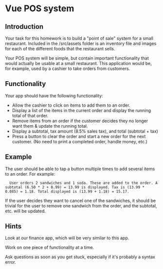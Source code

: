 # Vue POS system

## Introduction

Your task for this homework is to build a "point of sale" system for a small restaurant. Included in the /src/assets folder is an inventory file and images for each of the different foods that the restaurant sells.

Your POS system will be simple, but contain important functionality that would actually be usable at a small restaurant. This application would be, for example, used by a cashier to take orders from customers.

## Functionality

Your app should have the following functionality:

  * Allow the cashier to click on items to add them to an order.
  * Display a list of the items in the current order and display the running total of that order.
  * Remove items from an order if the customer decides they no longer want them & update the running total.
  * Display a subtotal, tax amount (8.5% sales tax), and total (subtotal + tax)
  * Press a button to clear the order and start a new order for the next customer. (No need to print a completed order, handle money, etc.)

## Example

The user should be able to tap a button multiple times to add several items to an order. For example:

```
  User orders 2 sandwiches and 1 soda. These are added to the order. A subtotal (6.50 * 2 + 0.99) = 13.99 is displayed. Tax is (13.99 * 0.085) = 1.18. Total displayed is (13.99 + 1.18) = 15.17.
 ```

 If the user decides they want to cancel one of the sandwiches, it should be trivial for the user to remove one sandwich from the order, and the subtotal, etc. will be updated.

## Hints

Look at our finance app, which will be very similar to this app.

Work on one piece of functionality at a time.

Ask questions as soon as you get stuck, especially if it's probably a syntax error.
